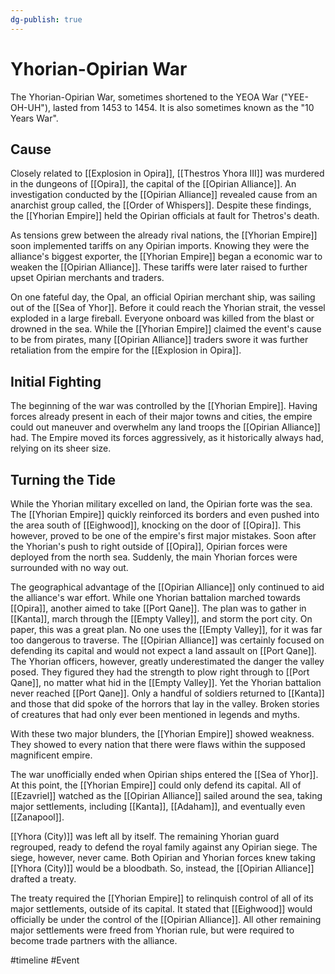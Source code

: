 ```yaml
---
dg-publish: true
---
```


# Yhorian-Opirian War
The Yhorian-Opirian War, sometimes shortened to the YEOA War ("YEE-OH-UH"), lasted from 1453 to 1454. It is also sometimes known as the "10 Years War".

## Cause 
Closely related to [[Explosion in Opira]], [[Thestros Yhora III]] was murdered in the dungeons of [[Opira]], the capital of the [[Opirian Alliance]]. An investigation conducted by the [[Opirian Alliance]] revealed cause from an anarchist group called, the [[Order of Whispers]]. Despite these findings, the [[Yhorian Empire]] held the Opirian officials at fault for Thetros's death. 

As tensions grew between the already rival nations, the [[Yhorian Empire]] soon implemented tariffs on any Opirian imports. Knowing they were the alliance's biggest exporter, the [[Yhorian Empire]] began a economic war to weaken the [[Opirian Alliance]]. These tariffs were later raised to further upset Opirian merchants and traders. 

On one fateful day, the Opal, an official Opirian merchant ship, was sailing out of the [[Sea of Yhor]]. Before it could reach the Yhorian strait, the vessel exploded in a large fireball. Everyone onboard was killed from the blast or drowned in the sea. While the [[Yhorian Empire]] claimed the event's cause to be from pirates, many [[Opirian Alliance]] traders swore it was further retaliation from the empire for the [[Explosion in Opira]]. 

## Initial Fighting
The beginning of the war was controlled by the [[Yhorian Empire]]. Having forces already present in each of their major towns and cities, the empire could out maneuver and overwhelm any land troops the [[Opirian Alliance]] had. The Empire moved its forces aggressively, as it historically always had, relying on its sheer size. 

## Turning the Tide
While the Yhorian military excelled on land, the Opirian forte was the sea. The [[Yhorian Empire]] quickly reinforced its borders and even pushed into the area south of [[Eighwood]], knocking on the door of [[Opira]]. This however, proved to be one of the empire's first major mistakes. Soon after the Yhorian's push to right outside of [[Opira]], Opirian forces were deployed from the north sea. Suddenly, the main Yhorian forces were surrounded with no way out. 

The geographical advantage of the [[Opirian Alliance]] only continued to aid the alliance's war effort. While one Yhorian battalion marched towards [[Opira]], another aimed to take [[Port Qane]]. The plan was to gather in [[Kanta]], march through the [[Empty Valley]], and storm the port city. On paper, this was a great plan. No one uses the [[Empty Valley]], for it was far too dangerous to traverse. The [[Opirian Alliance]] was certainly focused on defending its capital and would not expect a land assault on [[Port Qane]]. The Yhorian officers, however, greatly underestimated the danger the valley posed. They figured they had the strength to plow right through to [[Port Qane]], no matter what hid in the [[Empty Valley]]. Yet the Yhorian battalion never reached [[Port Qane]]. Only a handful of soldiers returned to [[Kanta]] and those that did spoke of the horrors that lay in the valley. Broken stories of creatures that had only ever been mentioned in legends and myths. 

With these two major blunders, the [[Yhorian Empire]] showed weakness. They showed to every nation that there were flaws within the supposed magnificent empire. 

The war unofficially ended when Opirian ships entered the [[Sea of Yhor]]. At this point, the [[Yhorian Empire]] could only defend its capital. All of [[Ezavriel]] watched as the [[Opirian Alliance]] sailed around the sea, taking major settlements, including [[Kanta]], [[Adaham]], and eventually even [[Zanapool]]. 

[[Yhora (City)]] was left all by itself. The remaining Yhorian guard regrouped, ready to defend the royal family against any Opirian siege. The siege, however, never came. Both Opirian and Yhorian forces knew taking [[Yhora (City)]] would be a bloodbath. So, instead, the [[Opirian Alliance]] drafted a treaty. 

The treaty required the [[Yhorian Empire]] to relinquish control of all of its major settlements, outside of its capital. It stated that [[Eighwood]] would officially be under the control of the [[Opirian Alliance]]. All other remaining major settlements were freed from Yhorian rule, but were required to become trade partners with the alliance. 

<span 
	  class='ob-timelines' 
	  data-date='1453-00-00-00' 
	  data-title='Yhorian-Opirian War' 
	  data-class='orange' 
	  data-type='range' 
	  data-end='1456-00-00-00'> 
</span>

#timeline #Event